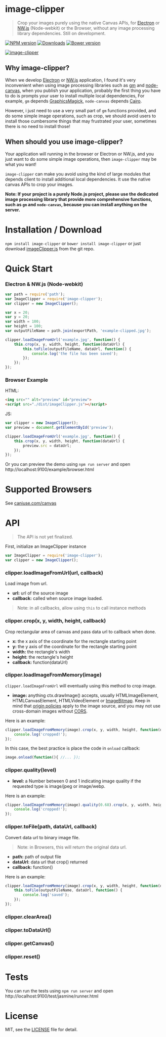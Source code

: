 # image-clipper
> Crop your images purely using the native Canvas APIs, for [Electron](https://github.com/atom/electron/) or [NW.js](https://github.com/nwjs/nw.js) (Node-webkit) or the Browser, without any image processing library dependencies. Still on development.

[![NPM version][npm-image]][npm-url] [![Downloads][downloads-image]][npm-url] [![Bower version][bower-image]][bower-url]

[![image-clipper](https://nodei.co/npm/image-clipper.png)](https://npmjs.org/package/image-clipper)

[npm-url]: https://npmjs.org/package/image-clipper
[downloads-image]: http://img.shields.io/npm/dm/image-clipper.svg
[npm-image]: http://img.shields.io/npm/v/image-clipper.svg
[bower-url]:http://badge.fury.io/bo/image-clipper
[bower-image]: https://badge.fury.io/bo/image-clipper.svg

## Why image-clipper?

When we develop [Electron](https://github.com/atom/electron/) or [NW.js](https://github.com/nwjs/nw.js) application, I found it's very inconvenient when using image processing libraries such as [gm](https://github.com/aheckmann/gm) and [node-canvas](https://github.com/Automattic/node-canvas), when you publish your application, probably the first thing you have to do is prompts your user to install multiple local dependencies, For example, `gm` depends [GraphicsMagick](http://www.graphicsmagick.org/), `node-canvas` depends [Cairo](http://cairographics.org/).

However, i just need to use a very small part of `gm` functions provided, and do some simple image operations, such as crop, we should avoid users to install those cumbersome things that may frustrated your user, sometimes there is no need to install those!

## When should you use image-clipper?

Your application will running in the browser or Electron or NW.js, and you just want to do some simple image operations, then `image-clipper` may be what you want!

`image-clipper` can make you avoid using the kind of large modules that depends client to install additional local dependencies. It use the native canvas APIs to crop your images.

**Note: If your project is a purely Node.js project, please use the dedicated image processing library that provide more comprehensive functions, such as `gm` and `node-canvas`, because you can install anything on the server.**


# Installation / Download

`npm install image-clipper` or `bower install image-clipper` or just download [imageClipper.js](dist/imageClipper.js) from the git repo.

# Quick Start

### Electron & NW.js (Node-webkit)

```js
var path = require('path');
var ImageClipper = require('image-clipper');
var clipper = new ImageClipper();

var x = 20;
var y = 20;
var width = 100;
var height = 100;
var outputFileName = path.join(exportPath, 'example-clipped.jpg');

clipper.loadImageFromUrl('example.jpg', function() {
    this.crop(x, y, width, height, function(dataUrl) {
        this.toFile(outputFileName, dataUrl, function() {
            console.log('the file has been saved');
        });
    });
});
```

### Browser Example

HTML:

```html
<img src="" alt="preview" id="preview">
<script src="./dist/imageClipper.js"></script>
```

JS:

```js
var clipper = new ImageClipper();
var preview = document.getElementById('preview');

clipper.loadImageFromUrl('example.jpg', function() {
    this.crop(x, y, width, height, function(dataUrl) {
        preview.src = dataUrl;
    });
});
```

Or you can preview the demo using `npm run server` and open http://localhost:9100/example/browser.html

# Supported Browsers

See [caniuse.com/canvas](http://caniuse.com/canvas)

# API

> The API is not yet finalized.

First, initialize an ImageClipper instance

```js
var ImageClipper = require('image-clipper');
var clipper = new ImageClipper();
```

### clipper.loadImageFromUrl(url, callback)

Load image from url.

- **url:** url of the source image
- **callback:** called when source image loaded.

> Note: in all callbacks, allow using `this` to call instance methods

### clipper.crop(x, y, width, height, callback)

Crop rectangular area of canvas and pass data url to callback when done.

- **x:** the x axis of the coordinate for the rectangle starting point
- **y:** the y axis of the coordinate for the rectangle starting point
- **width:** the rectangle's width
- **height:** the rectangle's height
- **callback:** function(dataUrl)

### clipper.loadImageFromMemory(image)

`clipper.loadImageFromUrl` will eventually using this method to crop image.

- **image:** anything ctx.drawImage() accepts, usually HTMLImageElement, HTMLCanvasElement, HTMLVideoElement or [ImageBitmap](https://developer.mozilla.org/en-US/docs/Web/API/ImageBitmap). Keep in mind that [origin policies](https://en.wikipedia.org/wiki/Same-origin_policy) apply to the image source, and you may not use cross-domain images without [CORS](https://en.wikipedia.org/wiki/Cross-origin_resource_sharing).

Here is an example:

```js
clipper.loadImageFromMemory(image).crop(x, y, width, height, function(dataUrl) {
	console.log('cropped!');
});
```

In this case, the best practice is place the code in `onload` callback:

```js
image.onload(function(){ //... });
```

### clipper.quality(level)

- **level:** a Number between 0 and 1 indicating image quality if the requested type is image/jpeg or image/webp.

Here is an example:

```js
clipper.loadImageFromMemory(image).quality(0.68).crop(x, y, width, height, function(dataUrl) {
	console.log('cropped!');
});
```

### clipper.toFile(path, dataUrl, callback)

Convert data url to binary image file.

> Note: in Browsers, this will return the original data url.

- **path:** path of output file
- **dataUrl:** data url that crop() returned
- **callback:** function()

Here is an example:

```js
clipper.loadImageFromMemory(image).crop(x, y, width, height, function(dataUrl) {
	this.toFile(outputFileName, dataUrl, function() {
		console.log('saved');
	});
});
```

### clipper.clearArea()

### clipper.toDataUrl()

### clipper.getCanvas()

### clipper.reset()


# Tests

You can run the tests using `npm run server` and open http://localhost:9100/test/jasmine/runner.html

# License

MIT, see the [LICENSE](/LICENSE) file for detail.